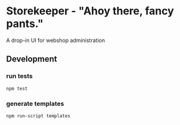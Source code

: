 # Storekeeper - "Ahoy there, fancy pants."
A drop-in UI for webshop administration

## Development

### run tests
`npm test`

### generate templates
`npm run-script templates`

